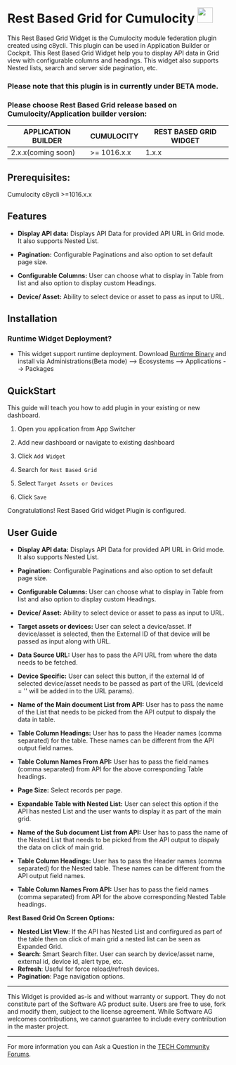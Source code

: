 # Rest Based Grid for Cumulocity [<img width="35" src="https://user-images.githubusercontent.com/32765455/211497905-561e9197-18b9-43d5-a023-071d3635f4eb.png"/>](https://github.com/SoftwareAG/cumulocity-rest-based-grid-widget-plugin/releases/download/1.0.0-beta/rest-based-grid-runtime-widget-1.0.0-beta.zip)



This Rest Based Grid Widget is the Cumulocity module federation plugin created using c8ycli. This plugin can be used in Application Builder or Cockpit. This Rest Based Grid Widget help you to display API data in Grid view with configurable columns and headings. This widget also supports Nested lists, search and server side pagination, etc.

### Please note that this plugin is in currently under BETA mode.

### Please choose Rest Based Grid release based on Cumulocity/Application builder version:

|APPLICATION BUILDER | CUMULOCITY  | REST BASED GRID WIDGET |
|--------------------|-------------|------------------------|
| 2.x.x(coming soon) | >= 1016.x.x | 1.x.x                  |


## Prerequisites:
   Cumulocity c8ycli >=1016.x.x


## Features

  
*  **Display API data:** Displays API Data for provided API URL in Grid mode. It also supports Nested List.

*  **Pagination:** Configurable Paginations and also option to set default page size.

*  **Configurable Columns:** User can choose what to display in Table from list and also option to display custom Headings.

*  **Device/ Asset:** Ability to select device or asset to pass as input to URL.

   
## Installation

  
### Runtime Widget Deployment?

* This widget support runtime deployment. Download [Runtime Binary](https://github.com/SoftwareAG/cumulocity-rest-based-grid-widget-plugin/releases/download/1.0.0-beta/rest-based-grid-runtime-widget-1.0.0-beta.zip) and install via Administrations(Beta mode) --> Ecosystems --> Applications --> Packages 


## QuickStart
  

This guide will teach you how to add plugin in your existing or new dashboard.
  

1. Open you application from App Switcher
  

2. Add new dashboard or navigate to existing dashboard
  

3. Click `Add Widget`
  

4. Search for `Rest Based Grid`


5. Select `Target Assets or Devices`


6. Click `Save`


Congratulations! Rest Based Grid widget Plugin is configured.

  

## User Guide

 
*  **Display API data:** Displays API Data for provided API URL in Grid mode. It also supports Nested List.

*  **Pagination:** Configurable Paginations and also option to set default page size.

*  **Configurable Columns:** User can choose what to display in Table from list and also option to display custom Headings.

*  **Device/ Asset:** Ability to select device or asset to pass as input to URL.
*  **Target assets or devices:** User can select a device/asset. If device/asset is selected, then the External ID of that device will be passed as input along with URL. 
*  **Data Source URL:** User has to pass the API URL from where the data needs to be fetched.
*  **Device Specific:** User can select this button, if the external Id of selected device/asset needs to be passed as part of the URL (deviceId = '' will be added in to the URL params).
*  **Name of the Main document List from API:** User has to pass the name of the List that needs to be picked from the API output to dispaly the data in table.
*  **Table Column Headings:** User has to pass the Header names (comma separated) for the table. These names can be different from the API output field names.
*  **Table Column Names From API:** User has to pass the field names (comma separated) from API for the above corresponding Table headings.
*  **Page Size:** Select records per page.

*  **Expandable Table with Nested List:** User can select this option if the API has nested List and the user wants to display it as part of the main grid.
*  **Name of the Sub document List from API:** User has to pass the name of the Nested List that needs to be picked from the API output to dispaly the data on click of main grid.
*  **Table Column Headings:** User has to pass the Header names (comma separated) for the Nested table. These names can be different from the API output field names.
*  **Table Column Names From API:** User has to pass the field names (comma separated) from API for the above corresponding Nested Table headings.



**Rest Based Grid On Screen Options:**

*  **Nested List VIew**: If the API has Nested List and confirgured as part of the table then on click of main grid a nested list can be seen as Expanded Grid.
*  **Search**: Smart Search filter. User can search by device/asset name, external id, device id, alert type, etc.
*  **Refresh**: Useful for force reload/refresh devices.
*  **Pagination**: Page navigation options.

 


------------------------------

This Widget is provided as-is and without warranty or support. They do not constitute part of the Software AG product suite. Users are free to use, fork and modify them, subject to the license agreement. While Software AG welcomes contributions, we cannot guarantee to include every contribution in the master project.
_____________________
For more information you can Ask a Question in the [TECH Community Forums](https://tech.forums.softwareag.com/tag/Cumulocity-IoT).
